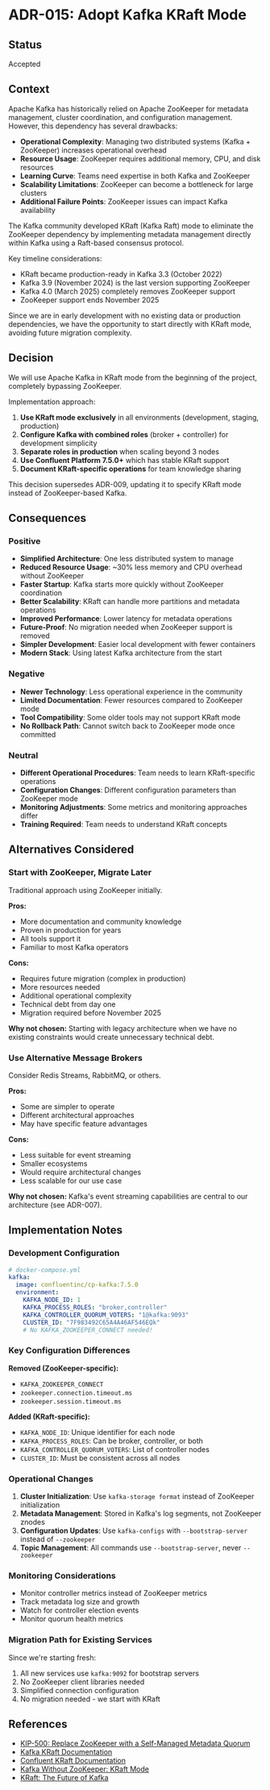 # ADR-015: Adopt Kafka KRaft Mode

## Status

Accepted

## Context

Apache Kafka has historically relied on Apache ZooKeeper for metadata management, cluster coordination, and configuration management. However, this dependency has several drawbacks:

- **Operational Complexity**: Managing two distributed systems (Kafka + ZooKeeper) increases operational overhead
- **Resource Usage**: ZooKeeper requires additional memory, CPU, and disk resources
- **Learning Curve**: Teams need expertise in both Kafka and ZooKeeper
- **Scalability Limitations**: ZooKeeper can become a bottleneck for large clusters
- **Additional Failure Points**: ZooKeeper issues can impact Kafka availability

The Kafka community developed KRaft (Kafka Raft) mode to eliminate the ZooKeeper dependency by implementing metadata management directly within Kafka using a Raft-based consensus protocol.

Key timeline considerations:

- KRaft became production-ready in Kafka 3.3 (October 2022)
- Kafka 3.9 (November 2024) is the last version supporting ZooKeeper
- Kafka 4.0 (March 2025) completely removes ZooKeeper support
- ZooKeeper support ends November 2025

Since we are in early development with no existing data or production dependencies, we have the opportunity to start directly with KRaft mode, avoiding future migration complexity.

## Decision

We will use Apache Kafka in KRaft mode from the beginning of the project, completely bypassing ZooKeeper.

Implementation approach:

1. **Use KRaft mode exclusively** in all environments (development, staging, production)
2. **Configure Kafka with combined roles** (broker + controller) for development simplicity
3. **Separate roles in production** when scaling beyond 3 nodes
4. **Use Confluent Platform 7.5.0+** which has stable KRaft support
5. **Document KRaft-specific operations** for team knowledge sharing

This decision supersedes ADR-009, updating it to specify KRaft mode instead of ZooKeeper-based Kafka.

## Consequences

### Positive

- **Simplified Architecture**: One less distributed system to manage
- **Reduced Resource Usage**: ~30% less memory and CPU overhead without ZooKeeper
- **Faster Startup**: Kafka starts more quickly without ZooKeeper coordination
- **Better Scalability**: KRaft can handle more partitions and metadata operations
- **Improved Performance**: Lower latency for metadata operations
- **Future-Proof**: No migration needed when ZooKeeper support is removed
- **Simpler Development**: Easier local development with fewer containers
- **Modern Stack**: Using latest Kafka architecture from the start

### Negative

- **Newer Technology**: Less operational experience in the community
- **Limited Documentation**: Fewer resources compared to ZooKeeper mode
- **Tool Compatibility**: Some older tools may not support KRaft mode
- **No Rollback Path**: Cannot switch back to ZooKeeper mode once committed

### Neutral

- **Different Operational Procedures**: Team needs to learn KRaft-specific operations
- **Configuration Changes**: Different configuration parameters than ZooKeeper mode
- **Monitoring Adjustments**: Some metrics and monitoring approaches differ
- **Training Required**: Team needs to understand KRaft concepts

## Alternatives Considered

### Start with ZooKeeper, Migrate Later

Traditional approach using ZooKeeper initially.

**Pros:**

- More documentation and community knowledge
- Proven in production for years
- All tools support it
- Familiar to most Kafka operators

**Cons:**

- Requires future migration (complex in production)
- More resources needed
- Additional operational complexity
- Technical debt from day one
- Migration required before November 2025

**Why not chosen:** Starting with legacy architecture when we have no existing constraints would create unnecessary technical debt.

### Use Alternative Message Brokers

Consider Redis Streams, RabbitMQ, or others.

**Pros:**

- Some are simpler to operate
- Different architectural approaches
- May have specific feature advantages

**Cons:**

- Less suitable for event streaming
- Smaller ecosystems
- Would require architectural changes
- Less scalable for our use case

**Why not chosen:** Kafka's event streaming capabilities are central to our architecture (see ADR-007).

## Implementation Notes

### Development Configuration

```yaml
# docker-compose.yml
kafka:
  image: confluentinc/cp-kafka:7.5.0
  environment:
    KAFKA_NODE_ID: 1
    KAFKA_PROCESS_ROLES: "broker,controller"
    KAFKA_CONTROLLER_QUORUM_VOTERS: "1@kafka:9093"
    CLUSTER_ID: "7F983492C65A4A46AF546EQk"
    # No KAFKA_ZOOKEEPER_CONNECT needed!
```

### Key Configuration Differences

**Removed (ZooKeeper-specific):**

- `KAFKA_ZOOKEEPER_CONNECT`
- `zookeeper.connection.timeout.ms`
- `zookeeper.session.timeout.ms`

**Added (KRaft-specific):**

- `KAFKA_NODE_ID`: Unique identifier for each node
- `KAFKA_PROCESS_ROLES`: Can be broker, controller, or both
- `KAFKA_CONTROLLER_QUORUM_VOTERS`: List of controller nodes
- `CLUSTER_ID`: Must be consistent across all nodes

### Operational Changes

1. **Cluster Initialization**: Use `kafka-storage format` instead of ZooKeeper initialization
2. **Metadata Management**: Stored in Kafka's log segments, not ZooKeeper znodes
3. **Configuration Updates**: Use `kafka-configs` with `--bootstrap-server` instead of `--zookeeper`
4. **Topic Management**: All commands use `--bootstrap-server`, never `--zookeeper`

### Monitoring Considerations

- Monitor controller metrics instead of ZooKeeper metrics
- Track metadata log size and growth
- Watch for controller election events
- Monitor quorum health metrics

### Migration Path for Existing Services

Since we're starting fresh:

1. All new services use `kafka:9092` for bootstrap servers
2. No ZooKeeper client libraries needed
3. Simplified connection configuration
4. No migration needed - we start with KRaft

## References

- [KIP-500: Replace ZooKeeper with a Self-Managed Metadata Quorum](https://cwiki.apache.org/confluence/display/KAFKA/KIP-500%3A+Replace+ZooKeeper+with+a+Self-Managed+Metadata+Quorum)
- [Kafka KRaft Documentation](https://kafka.apache.org/documentation/#kraft)
- [Confluent KRaft Documentation](https://docs.confluent.io/platform/current/kafka/kraft.html)
- [Kafka Without ZooKeeper: KRaft Mode](https://www.confluent.io/blog/kafka-without-zookeeper-a-sneak-peek/)
- [KRaft: The Future of Kafka](https://developer.confluent.io/learn/kraft/)
